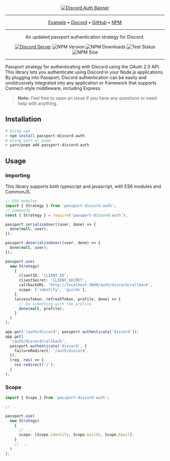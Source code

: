 <div align="center">

[![Discord Auth Banner](https://i.imgur.com/mnqbOIl.png)](https://github.com/slekup/passport-discord-auth)

---

<a href="https://github.com/slekup/passport-discord-auth/blob/main/example" target="_blank">Example</a> • <a href="https://discord.gg/p5rxxQN7DT" target="_blank">Discord</a> • <a href="https://github.com/slekup/passport-discord-auth" target="_blank">GitHub</a> • <a href="https://npmjs.org/package/passport-discord-auth" target="_blank">NPM</a>

---

An updated passport authentication strategy for Discord.

[![Discord Server](https://img.shields.io/discord/1028009131073880104?color=5865F2&logo=discord&logoColor=white)](https://discord.gg/p5rxxQN7DT)
![NPM Version](https://img.shields.io/npm/v/passport-discord-auth.svg) ![NPM Downloads](https://img.shields.io/npm/dt/passport-discord-auth) ![Test Status](https://github.com/slekup/passport-discord-auth/actions/workflows/tests.yml/badge.svg) ![NPM Size](https://img.shields.io/bundlephobia/min/passport-discord-auth)

</div>

---

Passport strategy for authenticating with Discord using the OAuth 2.0 API. This library lets you authenticate using Discord in your Node.js applications. By plugging into Passport, Discord authentication can be easily and unobtrusively integrated into any application or framework that supports Connect-style middleware, including Express.

> **Note:** Feel free to open an issue if you have any questions or need help with anything.

## Installation

```bash
# Using npm
> npm install passport-discord-auth
# Using yarn or pnpm
> yarn/pnpm add passport-discord-auth
```

## Usage

### Importing

This library supports both typescript and javascript, with ES6 modules and CommonJS.

```ts
// ES6 modules
import { Strategy } from 'passport-discord-auth';
// CommonJS
const { Strategy } = require('passport-discord-auth');
```

```ts
passport.serializeUser((user, done) => {
  done(null, user);
});

passport.deserializeUser((user, done) => {
  done(null, user);
});

passport.use(
  new Strategy(
    {
      clientID: 'CLIENT_ID',
      clientSecret: 'CLIENT_SECRET',
      callbackURL: 'http://localhost:3000/auth/discord/callback',
      scope: ['identify', 'guilds'],
    },
    (accessToken, refreshToken, profile, done) => {
      // Do something with the profile
      done(null, profile);
    }
  )
);

app.get('/auth/discord', passport.authenticate('discord'));
app.get(
  '/auth/discord/callback',
  passport.authenticate('discord', {
    failureRedirect: '/auth/discord',
  }),
  (req, res) => {
    res.redirect('/');
  }
);
```

### Scope

```ts
import { Scope } from 'passport-discord-auth';

// ...

passport.use(
  new Strategy(
    {
      // ...
      scope: [Scope.Identify, Scope.Guilds, Scope.Email],
    }
    // ...
  )
);
```
